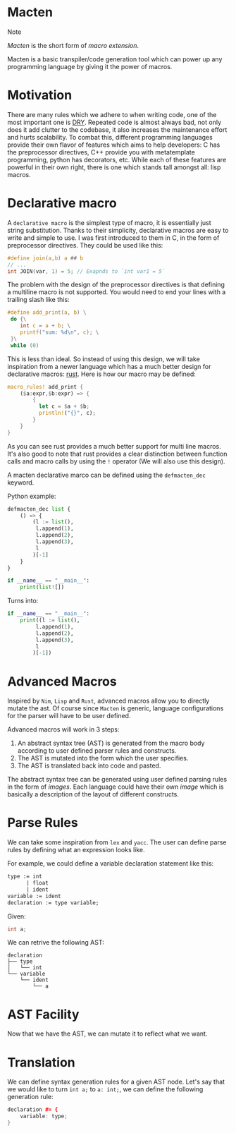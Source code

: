 # Macten
> [!NOTE]  
> _Macten_ is the short form of _macro extension_.

Macten is a basic transpiler/code generation tool which can power up any programming language by giving it the power of macros.

# Motivation
There are many rules which we adhere to when writing code, one of the most important one is [DRY](https://en.wikipedia.org/wiki/Don%27t_repeat_yourself). Repeated code is almost always bad, not only does it add clutter to the codebase, it also increases the maintenance effort and hurts scalability. To combat this, different programming languages provide their own flavor of features which aims to help developers: C has the preprocessor directives, C++ provide you with metatemplate programming, python has decorators, etc. While each of these features are powerful in their own right, there is one which stands tall amongst all: lisp macros.

# Declarative macro
A `declarative macro` is the simplest type of macro, it is essentially just string substitution. Thanks to their simplicity, declarative macros are easy to write and simple to use. I was first introduced to them in C, in the form of preprocessor directives. They could be used like this:
```c
#define join(a,b) a ## b
// ...
int JOIN(var, 1) = 5; // Exapnds to `int var1 = 5`
```
The problem with the design of the preprocessor directives is that defining a multiline macro is not supported. You would need to end your lines with a trailing slash like this:
```c
#define add_print(a, b) \
 do {\
    int c = a + b; \
    printf("sum: %d\n", c); \
 }\
 while (0) 
```
This is less than ideal. So instead of using this design, we will take inspiration from a newer language which has a much better design for declarative macros: [rust](https://doc.rust-lang.org/book/ch19-06-macros.html).
Here is how our macro may be defined:
```rust
macro_rules! add_print {
    ($a:expr,$b:expr) => {
        {
          let c = $a + $b;
          println!("{}", c);
        }
    }
}
```
As you can see rust provides a much better support for multi line macros. It's also good to note that rust provides a clear distinction between function calls and macro calls by using the `!` operator (We will also use this design).

A macten declarative marco can be defined using the `defmacten_dec` keyword.

Python example:

```py
defmacten_dec list {
    () => {
        (l := list(),
         l.append(1),
         l.append(2),
         l.append(3),
         l
        )[-1]
    }
}

if __name__ == "__main__":
    print(list![])
```
Turns into:
```py
if __name__ == "__main__":
    print((l := list(),
         l.append(1),
         l.append(2),
         l.append(3),
         l
        )[-1])
```

# Advanced Macros
Inspired by `Nim`, `Lisp` and `Rust`, advanced macros allow you to directly mutate the ast. Of course since `Macten` is generic, language configurations for the parser will have to be user defined.

Advanced macros will work in 3 steps:
1. An abstract syntax tree (AST) is generated from the macro body according to user defined parser rules and constructs.
2. The AST is mutated into the form which the user specifies.
3. The AST is translated back into code and pasted.

The abstract syntax tree can be generated using user defined parsing rules in the form of *images*. Each language could have their own *image* which is basically a description of the layout of different constructs. 

# Parse Rules
We can take some inspiration from `lex` and `yacc`. The user can define parse rules by defining what an expression looks like.

For example, we could define a variable declaration statement like this:
```yacc
type := int
      | float
      | ident
variable := ident
declaration := type variable;
```
Given:
```cpp
int a;
```
We can retrive the following AST:
```
declaration
├── type
│   └── int
└── variable
    └── ident
        └── a
```

# AST Facility
Now that we have the AST, we can mutate it to reflect what we want.

# Translation
We can define syntax generation rules for a given AST node. Let's say that we would like to turn `int a;` to `a: int;`, we can define the following generation rule:
```cpp
declaration #= {
    variable: type;
}
```
